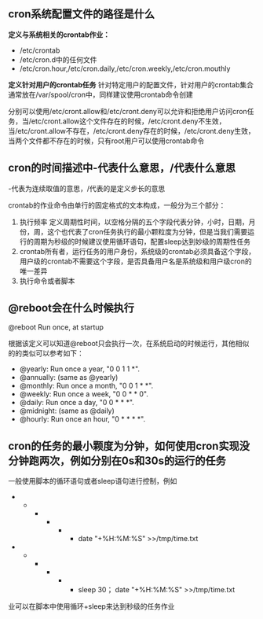 
## cron系统配置文件的路径是什么

**定义与系统相关的crontab作业：**
* /etc/crontab
* /etc/cron.d中的任何文件
* /etc/cron.hour,/etc/cron.daily,/etc/cron.weekly,/etc/cron.mouthly 

**定义针对用户的crontab任务**
针对特定用户的配置文件，针对用户的crontab集合通常放在/var/spool/cron中，同样建议使用crontab命令创建

分别可以使用/etc/cront.allow和/etc/cront.deny可以允许和拒绝用户访问cron任务，当/etc/cront.allow这个文件存在的时候，/etc/cront.deny不生效，当/etc/cront.allow不存在，/etc/cront.deny存在的时候，/etc/cront.deny生效，当两个文件都不存在的时候，只有root用户可以使用crontab命令


## cron的时间描述中-代表什么意思，/代表什么意思
-代表为连续取值的意思，/代表的是定义步长的意思

crontab的作业命令由单行的固定格式的文本构成，一般分为三个部分：

1. 执行频率 定义周期性时间，以空格分隔的五个字段代表分钟，小时，日期，月份，周，这个也代表了cron任务执行的最小颗粒度为分钟，但是当我们需要运行的周期为秒级的时候建议使用循环语句，配置sleep达到妙级的周期性任务
2. crontab所有者，运行任务的用户身份，系统级的crontab必须具备这个字段，用户级的crontab不需要这个字段，是否具备用户名是系统级和用户级cron的唯一差异
3. 执行命令或者脚本 

## @reboot会在什么时候执行
@reboot        Run once, at startup

根据该定义可以知道@reboot只会执行一次，在系统启动的时候运行，其他相似的的类似可以参考如下：

* @yearly:         Run once a year, "0 0 1 1 *". 
* @annually:      (same as @yearly) 
* @monthly:       Run once a month, "0 0 1 * *". 
* @weekly:        Run once a week, "0 0 * * 0". 
* @daily:           Run once a day, "0 0 * * *". 
* @midnight:      (same as @daily) 
* @hourly:         Run once an hour, "0 * * * *".

##  cron的任务的最小颗度为分钟，如何使用cron实现没分钟跑两次，例如分别在0s和30s的运行的任务

一般使用脚本的循环语句或者sleep语句进行控制，例如

* * * * * * date "+%H:%M:%S" >>/tmp/time.txt
* * * * * * sleep 30； date "+%H:%M:%S" >>/tmp/time.txt

业可以在脚本中使用循环+sleep来达到秒级的任务作业
